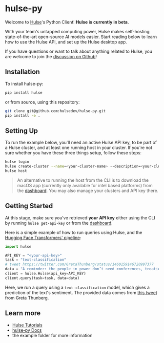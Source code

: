 # hulse-py

Welcome to [Hulse](https://hulse.app)'s Python Client! **Hulse is currently in beta.**

With your team's untapped computing power, Hulse makes self-hosting state-of-the-art open-source AI models easier.
Start reading below to learn how to use the Hulse API, and set up the Hulse desktop app.

If you have questions or want to talk about anything related to Hulse, you are welcome to join the [discussion on Github](https://github.com/hulsedev/hulse-py/discussions)!

## Installation

To install hulse-py:
```bash
pip install hulse
```

or from source, using this repository:
```bash
git clone git@github.com:hulsedev/hulse-py.git
pip install -e .
```

## Setting Up

To run the example below, you'll need an active Hulse API key, to be part of a Hulse cluster, and at least one running host in your cluster. If you're not sure whether you have these three things setup, follow these steps:
```bash
hulse login
hulse create-cluster --name=<your-cluster-name> --description=<your-cluster-description>
hulse host
```
> An alternative to running the host from the CLI is to download the macOS app (currently only available for intel based platforms) from the [dashboard](https://hulse-api.herokuapp.com/login). You may also manage your clusters and API key there.

## Getting Started

At this stage, make sure you've retrieved **your API key** either using the CLI by running `hulse get-api-key` or from the [dashboard](https://hulse-api.herokuapp.com/login).

Here is a simple example of how to run queries using Hulse, and the [Hugging Face Transformers' pipeline](https://github.com/huggingface/transformers):
```python
import hulse

API_KEY = "<your-api-key>"
task = "text-classification"
# tweet https://twitter.com/GretaThunberg/status/1460159146720997377
data = "A reminder: the people in power don’t need conferences, treaties or agreements to start taking real climate action. They can start today. When enough people come together then change will come and we can achieve almost anything. So instead of looking for hope - start creating it."
client = hulse.Hulse(api_key=API_KEY)
client.query(task=task, data=data)
```

Here, we run a query using a `text-classification` model, which gives a prediction of the text's sentiment. The provided data comes from [this tweet](https://twitter.com/GretaThunberg/status/1460159146720997377) from Greta Thunberg. 

## Learn more

- [Hulse Tutorials](https://sacha-levy.gitbook.io/hulse/)
- [hulse-py Docs](https://hulsedev.github.io/hulse-py/)
- the example folder for more information
